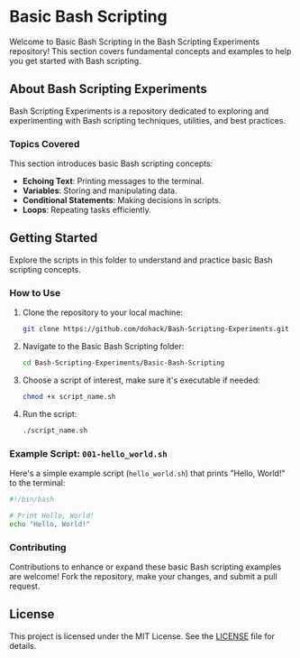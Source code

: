 # Basic Bash Scripting

Welcome to Basic Bash Scripting in the Bash Scripting Experiments repository! This section covers fundamental concepts and examples to help you get started with Bash scripting.

## About Bash Scripting Experiments

Bash Scripting Experiments is a repository dedicated to exploring and experimenting with Bash scripting techniques, utilities, and best practices.

### Topics Covered

This section introduces basic Bash scripting concepts:

- **Echoing Text**: Printing messages to the terminal.
- **Variables**: Storing and manipulating data.
- **Conditional Statements**: Making decisions in scripts.
- **Loops**: Repeating tasks efficiently.

## Getting Started

Explore the scripts in this folder to understand and practice basic Bash scripting concepts.

### How to Use

1. Clone the repository to your local machine:
   ```bash
   git clone https://github.com/dohack/Bash-Scripting-Experiments.git
   ```

2. Navigate to the Basic Bash Scripting folder:
   ```bash
   cd Bash-Scripting-Experiments/Basic-Bash-Scripting
   ```

3. Choose a script of interest, make sure it's executable if needed:
   ```bash
   chmod +x script_name.sh
   ```

4. Run the script:
   ```bash
   ./script_name.sh
   ```

### Example Script: `001-hello_world.sh`

Here's a simple example script (`hello_world.sh`) that prints "Hello, World!" to the terminal:

```bash
#!/bin/bash

# Print Hello, World!
echo "Hello, World!"
```

### Contributing

Contributions to enhance or expand these basic Bash scripting examples are welcome! Fork the repository, make your changes, and submit a pull request.

## License

This project is licensed under the MIT License. See the [LICENSE](LICENSE) file for details.

